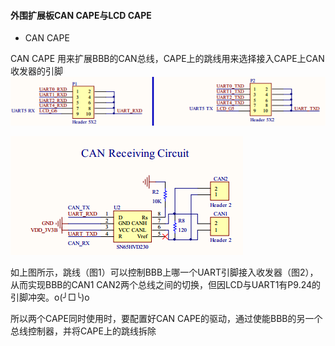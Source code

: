 #### 外围扩展板CAN CAPE与LCD CAPE

* CAN CAPE

CAN CAPE 用来扩展BBB的CAN总线，CAPE上的跳线用来选择接入CAPE上CAN收发器的引脚![](/assets/CAN2.png)

![](/assets/CAN1.png)

如上图所示，跳线（图1）可以控制BBB上哪一个UART引脚接入收发器（图2），从而实现BBB的CAN1 CAN2两个总线之间的切换，但因LCD与UART1有P9.24的引脚冲突。o\(╯□╰\)o

所以两个CAPE同时使用时，要配置好CAN CAPE的驱动，通过使能BBB的另一个总线控制器，并将CAPE上的跳线拆除


